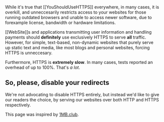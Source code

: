 While it's true that [[YouShouldUseHTTPS]] everywhere, in many cases, it is overkill, and unneccesarily restricts access to your websites for those running outdated browsers and unable to access newer software, due to forexample license, bandwidth or hardware limitations.

[[WebSite]]s and applications transmitting user information and handling payments should **definitely** use exclusively HTTPS to serve **all** traffic. However, for simple, text-based, non-dynamic websites that purely serve up static text and media, like most blogs and personal websites, forcing HTTPS is unneccesary.

Furthermore, HTTPS is **extremely slow**. In many cases, tests reported an overhead of up to 100%. That's _a lot_.

## So, please, disable your redirects

We're not advocating to disable HTTPS entirely, but instead we'd like to give our readers the choice, by serving our websites over both HTTP and HTTPS respectively.

This page was inspired by [1MB.club](https://1mb.club/blog/https-redirects).

